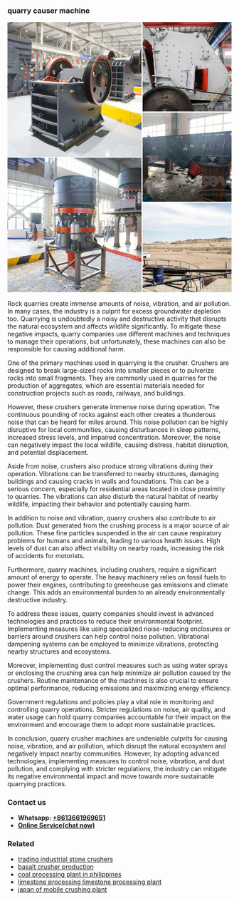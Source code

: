 <h3>quarry causer machine</h3><img src='1706767064.jpg' alt=''><p>Rock quarries create immense amounts of noise, vibration, and air pollution. In many cases, the industry is a culprit for excess groundwater depletion too. Quarrying is undoubtedly a noisy and destructive activity that disrupts the natural ecosystem and affects wildlife significantly. To mitigate these negative impacts, quarry companies use different machines and techniques to manage their operations, but unfortunately, these machines can also be responsible for causing additional harm.</p><p>One of the primary machines used in quarrying is the crusher. Crushers are designed to break large-sized rocks into smaller pieces or to pulverize rocks into small fragments. They are commonly used in quarries for the production of aggregates, which are essential materials needed for construction projects such as roads, railways, and buildings.</p><p>However, these crushers generate immense noise during operation. The continuous pounding of rocks against each other creates a thunderous noise that can be heard for miles around. This noise pollution can be highly disruptive for local communities, causing disturbances in sleep patterns, increased stress levels, and impaired concentration. Moreover, the noise can negatively impact the local wildlife, causing distress, habitat disruption, and potential displacement.</p><p>Aside from noise, crushers also produce strong vibrations during their operation. Vibrations can be transferred to nearby structures, damaging buildings and causing cracks in walls and foundations. This can be a serious concern, especially for residential areas located in close proximity to quarries. The vibrations can also disturb the natural habitat of nearby wildlife, impacting their behavior and potentially causing harm.</p><p>In addition to noise and vibration, quarry crushers also contribute to air pollution. Dust generated from the crushing process is a major source of air pollution. These fine particles suspended in the air can cause respiratory problems for humans and animals, leading to various health issues. High levels of dust can also affect visibility on nearby roads, increasing the risk of accidents for motorists.</p><p>Furthermore, quarry machines, including crushers, require a significant amount of energy to operate. The heavy machinery relies on fossil fuels to power their engines, contributing to greenhouse gas emissions and climate change. This adds an environmental burden to an already environmentally destructive industry.</p><p>To address these issues, quarry companies should invest in advanced technologies and practices to reduce their environmental footprint. Implementing measures like using specialized noise-reducing enclosures or barriers around crushers can help control noise pollution. Vibrational dampening systems can be employed to minimize vibrations, protecting nearby structures and ecosystems.</p><p>Moreover, implementing dust control measures such as using water sprays or enclosing the crushing area can help minimize air pollution caused by the crushers. Routine maintenance of the machines is also crucial to ensure optimal performance, reducing emissions and maximizing energy efficiency.</p><p>Government regulations and policies play a vital role in monitoring and controlling quarry operations. Stricter regulations on noise, air quality, and water usage can hold quarry companies accountable for their impact on the environment and encourage them to adopt more sustainable practices.</p><p>In conclusion, quarry crusher machines are undeniable culprits for causing noise, vibration, and air pollution, which disrupt the natural ecosystem and negatively impact nearby communities. However, by adopting advanced technologies, implementing measures to control noise, vibration, and dust pollution, and complying with stricter regulations, the industry can mitigate its negative environmental impact and move towards more sustainable quarrying practices.</p><h3>Contact us</h3><ul><li><strong>Whatsapp:&nbsp;<a href="https://wa.me/8613661969651">+8613661969651</a></strong></li><li><a href="https://swt.shibang-china.com/?git&amp;zhl&amp;quarry causer machine"><strong>Online Service(chat now)</strong></a></li></ul><h3>Related</h3><ul><li><a href='trading industrial stone crushers.md'>trading industrial stone crushers</a></li><li><a href='basalt crusher production.md'>basalt crusher production</a></li><li><a href='coal processing plant in philippines.md'>coal processing plant in philippines</a></li><li><a href='limestone processing limestone processing plant.md'>limestone processing limestone processing plant</a></li><li><a href='japan of mobile crushing plant.md'>japan of mobile crushing plant</a></li></ul>